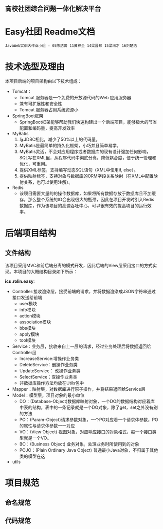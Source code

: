 ## 高校社团综合问题一体化解决平台

# Easy社团 Readme文档

`JavaWeb实训大作业小组 - 05陈洁菁 11黄梓圭 14梁晋邦 15梁培才 16刘楚浩`

# 技术选型及理由

本项目后端的项目架构由以下技术组成：

- Tomcat：
    - Tomcat 服务器是一个免费的开放源代码的Web 应用服务器
    - 兼有可扩展性和安全性
    - Tomcat 服务器占用系统资源小
- SpringBoot框架
    - SpringBoot框架能够帮助我们快速构建出一个后端项目，能够极大的节省配置和编码量，提高开发效率
- MyBatis
    1. 与JDBC相比，减少了50%以上的代码量。
    2. MyBatis是最简单的持久化框架，小巧并且简单易学。
    3. MyBatis灵活，不会对应用程序或者数据库的现有设计强加任何影响，SQL写在XML里，从程序代码中彻底分离，降低耦合度，便于统一管理和优化，可重用。
    4. 提供XML标签，支持编写动态SQL语句（XML中使用if, else）。
    5. 提供映射标签，支持对象与数据库的ORM字段关系映射（在XML中配置映射关系，也可以使用注解）。
- Redis
    - 该项目需要大量的的操作数据库，如果将所有数据存放于数据库且不加缓存，那么整个系统的IO会出现很大的瓶颈，因此在项目开发时引入Redis数据库，作为该项目的高速吞吐中心，可以很有效的提高项目的运行效率。

# 后端项目结构

## 文件结构

该项目采用MVC和前后端分离的模式开发，因此后端的View层采用接口的方式实现。本项目的大概结构目录如下所示：

**icu.rolin.easy**:

- Controller:接收渲染层，接受前端的请求，并将数据渲染成JSON字符串通过接口发送给前端
    - user模块
    - info模块
    - action模块
    - association模块
    - bbs模块
    - apply模块
    - tool模块
- Service：业务层，接收来自上一层的请求，经过业务处理后将数据返回给Controller层
  - IncreaseService:增操作业务类
  - DeleteService：删操作业务类
  - UpdateService： 改操作业务类
  - SelectService：查操作业务类
  - 非数据库操作方法均放在Utils包中
- Mapper：映射层，对数据库进行原子操作，并将结果返回给Service层
- Model：模型层，项目对象的最小单位
    - DO：(Database-Object)数据库映射对象，一个DO的数据结构对应着库中表的结构，表中的一条记录就是一个DO对象，除了get，set之外没有别的方法
    - PO：(Param-Object)请求参数对象，一个PO对应着一个请求体参数，PO的属性与请求体参数一一对应
    - VO：(View Object) 视图对象，对应响应接口的对象格式，每一个接口类型就是一个VO。
    - BO：(Business Object) 业务对象，处理业务时所使用到的对象
    - POJO：(Plain Ordinary Java Object) 普通最小Java对象，不归属于其他类的模型在这
- utils


# 项目规范

## 命名规范

## 代码规范


